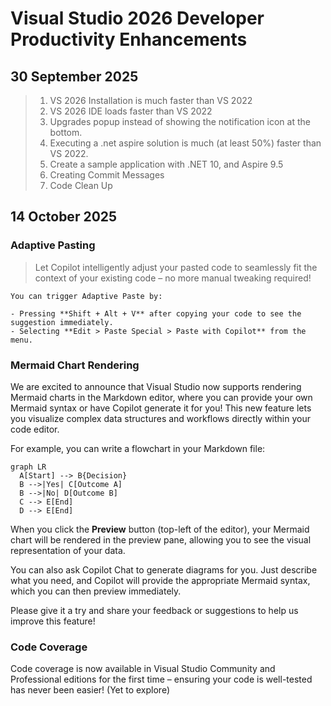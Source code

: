 # Visual Studio 2026 Developer Productivity Enhancements

## 30 September 2025

> 1. VS 2026 Installation is much faster than VS 2022
> 1. VS 2026 IDE loads faster than VS 2022
> 1. Upgrades popup instead of showing the notification icon at the bottom.
> 1. Executing a .net aspire solution is much (at least 50%) faster than VS 2022.
> 1. Create a sample application with .NET 10, and Aspire 9.5
> 1. Creating Commit Messages
> 1. Code Clean Up

## 14 October 2025

### Adaptive Pasting

> Let Copilot intelligently adjust your pasted code to seamlessly fit the context of your existing code – no more manual tweaking required!

```text
You can trigger Adaptive Paste by:

- Pressing **Shift + Alt + V** after copying your code to see the suggestion immediately.
- Selecting **Edit > Paste Special > Paste with Copilot** from the menu.
```

### Mermaid Chart Rendering

We are excited to announce that Visual Studio now supports rendering Mermaid charts in the Markdown editor, where you can provide your own Mermaid syntax or have Copilot generate it for you! This new feature lets you visualize complex data structures and workflows directly within your code editor.

For example, you can write a flowchart in your Markdown file:

```mermaid
graph LR
  A[Start] --> B{Decision}
  B -->|Yes| C[Outcome A]
  B -->|No| D[Outcome B]
  C --> E[End]
  D --> E[End]
```

When you click the **Preview** button (top-left of the editor), your Mermaid chart will be rendered in the preview pane, allowing you to see the visual representation of your data.

You can also ask Copilot Chat to generate diagrams for you. Just describe what you need, and Copilot will provide the appropriate Mermaid syntax, which you can then preview immediately.

Please give it a try and share your feedback or suggestions to help us improve this feature!

### Code Coverage

Code coverage is now available in Visual Studio Community and Professional editions for the first time – ensuring your code is well-tested has never been easier! (Yet to explore)
